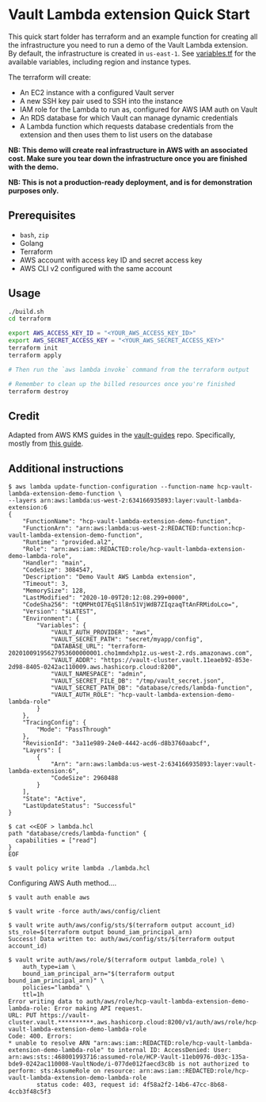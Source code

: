 # Vault Lambda extension Quick Start

This quick start folder has terraform and an example function for creating all the
infrastructure you need to run a demo of the Vault Lambda extension. By default,
the infrastructure is created in `us-east-1`. See [variables.tf](terraform/variables.tf)
for the available variables, including region and instance types.

The terraform will create:

* An EC2 instance with a configured Vault server
* A new SSH key pair used to SSH into the instance
* IAM role for the Lambda to run as, configured for AWS IAM auth on Vault
* An RDS database for which Vault can manage dynamic credentials
* A Lambda function which requests database credentials from the extension and then uses them to list users on the database

**NB: This demo will create real infrastructure in AWS with an associated
cost. Make sure you tear down the infrastructure once you are finished with
the demo.**

**NB: This is not a production-ready deployment, and is for demonstration
purposes only.**

## Prerequisites

* `bash`, `zip`
* Golang
* Terraform
* AWS account with access key ID and secret access key
* AWS CLI v2 configured with the same account

## Usage

```bash
./build.sh
cd terraform

export AWS_ACCESS_KEY_ID = "<YOUR_AWS_ACCESS_KEY_ID>"
export AWS_SECRET_ACCESS_KEY = "<YOUR_AWS_SECRET_ACCESS_KEY>"
terraform init
terraform apply

# Then run the `aws lambda invoke` command from the terraform output

# Remember to clean up the billed resources once you're finished
terraform destroy
```

## Credit

Adapted from AWS KMS guides in the [vault-guides](https://github.com/hashicorp/vault-guides) repo.
Specifically, mostly from [this guide](https://learn.hashicorp.com/tutorials/vault/agent-aws).

## Additional instructions

```shell
$ aws lambda update-function-configuration --function-name hcp-vault-lambda-extension-demo-function \
--layers arn:aws:lambda:us-west-2:634166935893:layer:vault-lambda-extension:6
{
    "FunctionName": "hcp-vault-lambda-extension-demo-function",
    "FunctionArn": "arn:aws:lambda:us-west-2:REDACTED:function:hcp-vault-lambda-extension-demo-function",
    "Runtime": "provided.al2",
    "Role": "arn:aws:iam::REDACTED:role/hcp-vault-lambda-extension-demo-lambda-role",
    "Handler": "main",
    "CodeSize": 3084547,
    "Description": "Demo Vault AWS Lambda extension",
    "Timeout": 3,
    "MemorySize": 128,
    "LastModified": "2020-10-09T20:12:08.299+0000",
    "CodeSha256": "tQMPHtOI7EqS1l8n51VjWdB7ZIqzaqTtAnFRMidoLco=",
    "Version": "$LATEST",
    "Environment": {
        "Variables": {
            "VAULT_AUTH_PROVIDER": "aws",
            "VAULT_SECRET_PATH": "secret/myapp/config",
            "DATABASE_URL": "terraform-20201009195627953600000001.cho1mmdxhp1z.us-west-2.rds.amazonaws.com",
            "VAULT_ADDR": "https://vault-cluster.vault.11eaeb92-853e-2d98-8405-0242ac110009.aws.hashicorp.cloud:8200",
            "VAULT_NAMESPACE": "admin",
            "VAULT_SECRET_FILE_DB": "/tmp/vault_secret.json",
            "VAULT_SECRET_PATH_DB": "database/creds/lambda-function",
            "VAULT_AUTH_ROLE": "hcp-vault-lambda-extension-demo-lambda-role"
        }
    },
    "TracingConfig": {
        "Mode": "PassThrough"
    },
    "RevisionId": "3a11e989-24e0-4442-acd6-d8b3760aabcf",
    "Layers": [
        {
            "Arn": "arn:aws:lambda:us-west-2:634166935893:layer:vault-lambda-extension:6",
            "CodeSize": 2960488
        }
    ],
    "State": "Active",
    "LastUpdateStatus": "Successful"
}
```

```shell
$ cat <<EOF > lambda.hcl
path "database/creds/lambda-function" {
  capabilities = ["read"]
}
EOF
```

```shell
$ vault policy write lambda ./lambda.hcl
```


Configuring AWS Auth method....

```shell
$ vault auth enable aws

$ vault write -force auth/aws/config/client

$ vault write auth/aws/config/sts/$(terraform output account_id) sts_role=$(terraform output bound_iam_principal_arn)
Success! Data written to: auth/aws/config/sts/$(terraform output account_id)

$ vault write auth/aws/role/$(terraform output lambda_role) \
    auth_type=iam \
    bound_iam_principal_arn="$(terraform output bound_iam_principal_arn)" \
    policies="lambda" \
    ttl=1h
Error writing data to auth/aws/role/hcp-vault-lambda-extension-demo-lambda-role: Error making API request.
URL: PUT https://vault-cluster.vault.**********.aws.hashicorp.cloud:8200/v1/auth/aws/role/hcp-vault-lambda-extension-demo-lambda-role
Code: 400. Errors:
* unable to resolve ARN "arn:aws:iam::REDACTED:role/hcp-vault-lambda-extension-demo-lambda-role" to internal ID: AccessDenied: User: arn:aws:sts::468001993716:assumed-role/HCP-Vault-11eb0976-d03c-135a-bde9-0242ac110008-VaultNode/i-077de012faecd3c8b is not authorized to perform: sts:AssumeRole on resource: arn:aws:iam::REDACTED:role/hcp-vault-lambda-extension-demo-lambda-role
        status code: 403, request id: 4f58a2f2-14b6-47cc-8b68-4ccb3f48c5f3
```